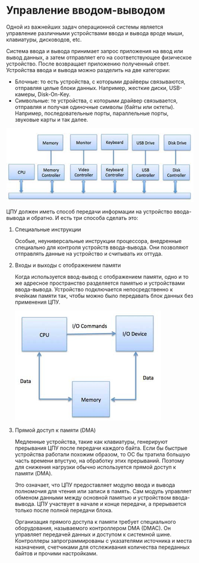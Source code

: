 Управление вводом-выводом
========================

Одной из важнейших задач операционной системы является управление различными устройствами ввода и вывода вроде мыши, клавиатуры, дисководов, etc.

Система ввода и вывода принимает запрос приложения на ввод или вывод данных, а затем отправляет его на соответствующее физическое устройство. После возвращает приложению полученный ответ. Устройства ввода и вывода можно разделить на две категории:

- Блочные: то есть устройства, с которыми драйверы связываются, отправляя целые блоки данных. Например, жесткие диски, USB-камеры, Disk-On-Key.
- Символьные: те устройства, с которыми драйвер связывается, отправляя и получая одиночные символы (байты или октеты). Например, последовательные порты, параллельные порты, звуковые карты и так далее.

![io example](../media/qownnotes-media-XodwjI.png)

ЦПУ должен иметь способ передачи информации на устройство ввода-вывода и обратно. И есть три способа сделать это:
1. Специальные инструкции
    
    Особые, неуниверсальные инструкции процессора, внедренные специально для контроля устройств ввода-вывода. Они позволяют отправлять данные на устройство и считывать их оттуда.

2. Входы и выходы с отображением памяти

    Когда используется ввод-вывод с отображением памяти, одно и то же адресное пространство разделяется памятью и устройствами ввода-вывода. Устройство подключается непосредственно к ячейкам памяти так, чтобы можно было передавать блок данных без применения ЦПУ.
    
    ![io memory image](../media/qownnotes-media-fyNptu.png)


3. Прямой доступ к памяти (DMA)

    Медленные устройства, такие как клавиатуры, генерируют прерывания ЦПУ после передачи каждого байта. Если бы быстрые устройства работали похожим образом, то ОС бы тратила большую часть времени впустую, на обработку этих прерываний. Поэтому для снижения нагрузки обычно используется прямой доступ к памяти (DMA).
    
    Это означает, что ЦПУ предоставляет модулю ввода и вывода полномочия для чтения или записи в память. Сам модуль управляет обменом данными между основной памятью и устройством ввода-вывода. ЦПУ участвует в начале и конце передачи, а прерывается только после полной передачи блока.
    
    Организация прямого доступа к памяти требует специального оборудования, называемого контроллером DMA (DMAC). Он управляет передачей данных и доступом к системной шине. Контроллеры запрограммированы с указателями источника и места назначения, счетчиками для отслеживания количества переданных байтов и прочими настройками.